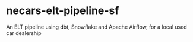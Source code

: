 # necars-elt-pipeline-sf
An ELT pipeline using dbt, Snowflake and Apache Airflow, for a local used car dealership
